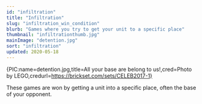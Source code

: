 ```yaml
---
id: "infiltration"
title: "Infiltration"
slug: "infiltration_win_condition"
blurb: "Games where you try to get your unit to a specific place"
thumbnail: "infiltrationthumb.jpg"
mainImage: "detention.jpg"
sort: "infiltration"
updated: 2020-05-18
---
```


{PIC:name=detention.jpg,title=All your base are belong to us!,cred=Photo by LEGO,credurl=https://brickset.com/sets/CELEB2017-1}

These games are won by getting a unit into a specific place, often the base of your opponent.
